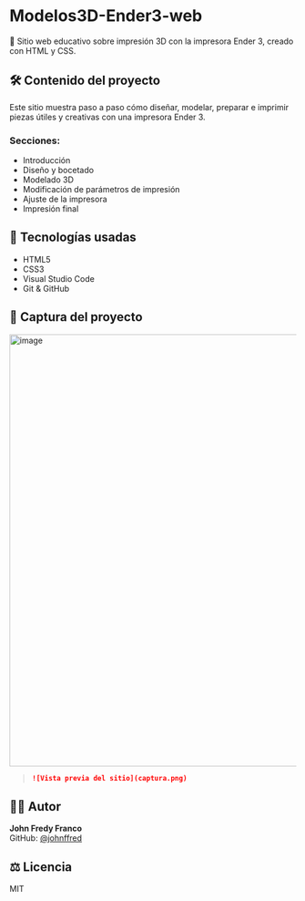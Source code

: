 # Modelos3D-Ender3-web

🎨 Sitio web educativo sobre impresión 3D con la impresora Ender 3, creado con HTML y CSS.

## 🛠 Contenido del proyecto

Este sitio muestra paso a paso cómo diseñar, modelar, preparar e imprimir piezas útiles y creativas con una impresora Ender 3.

### Secciones:
- Introducción
- Diseño y bocetado
- Modelado 3D
- Modificación de parámetros de impresión
- Ajuste de la impresora
- Impresión final

## 🧰 Tecnologías usadas

- HTML5
- CSS3
- Visual Studio Code
- Git & GitHub

## 📸 Captura del proyecto 

<img width="1430" height="758" alt="image" src="https://github.com/user-attachments/assets/15cc13c3-e33b-4547-acea-69f1518990de" />

>
> ```markdown
> ![Vista previa del sitio](captura.png)
> ```

## 👨‍💻 Autor

**John Fredy Franco**  
GitHub: [@johnffred](https://github.com/johnffred)

## ⚖️ Licencia

MIT
